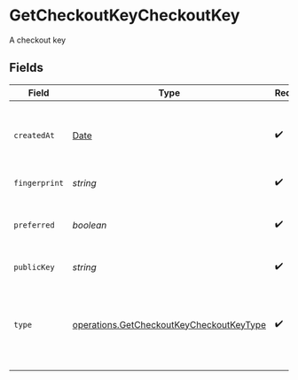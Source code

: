 # GetCheckoutKeyCheckoutKey

A checkout key


## Fields

| Field                                                                                                | Type                                                                                                 | Required                                                                                             | Description                                                                                          | Example                                                                                              |
| ---------------------------------------------------------------------------------------------------- | ---------------------------------------------------------------------------------------------------- | ---------------------------------------------------------------------------------------------------- | ---------------------------------------------------------------------------------------------------- | ---------------------------------------------------------------------------------------------------- |
| `createdAt`                                                                                          | [Date](https://developer.mozilla.org/en-US/docs/Web/JavaScript/Reference/Global_Objects/Date)        | :heavy_check_mark:                                                                                   | The date and time the checkout key was created.                                                      | 2015-09-21T17:29:21.042Z                                                                             |
| `fingerprint`                                                                                        | *string*                                                                                             | :heavy_check_mark:                                                                                   | An SSH key fingerprint.                                                                              | c9:0b:1c:4f:d5:65:56:b9:ad:88:f9:81:2b:37:74:2f                                                      |
| `preferred`                                                                                          | *boolean*                                                                                            | :heavy_check_mark:                                                                                   | A boolean value that indicates if this key is preferred.                                             | true                                                                                                 |
| `publicKey`                                                                                          | *string*                                                                                             | :heavy_check_mark:                                                                                   | A public SSH key.                                                                                    | ssh-rsa ...                                                                                          |
| `type`                                                                                               | [operations.GetCheckoutKeyCheckoutKeyType](../../models/operations/getcheckoutkeycheckoutkeytype.md) | :heavy_check_mark:                                                                                   | The type of checkout key. This may be either `deploy-key` or `github-user-key`.                      | deploy-key                                                                                           |